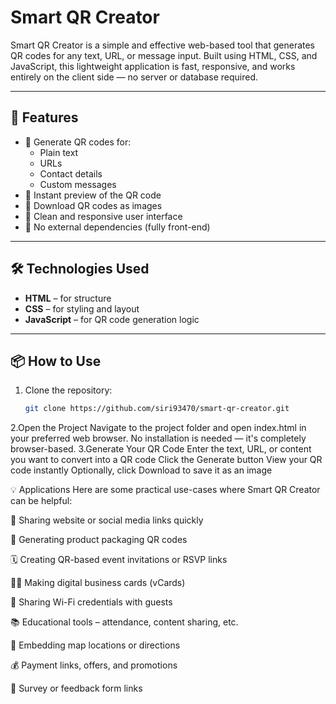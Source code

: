 # Smart QR Creator

Smart QR Creator is a simple and effective web-based tool that generates QR codes for any text, URL, or message input. Built using HTML, CSS, and JavaScript, this lightweight application is fast, responsive, and works entirely on the client side — no server or database required.

---

## 🚀 Features

- 🔹 Generate QR codes for:
  - Plain text
  - URLs
  - Contact details
  - Custom messages
- 🔹 Instant preview of the QR code
- 🔹 Download QR codes as images
- 🔹 Clean and responsive user interface
- 🔹 No external dependencies (fully front-end)

---

## 🛠 Technologies Used

- **HTML** – for structure
- **CSS** – for styling and layout
- **JavaScript** – for QR code generation logic

---

## 📦 How to Use

1. Clone the repository:
   ```bash
   git clone https://github.com/siri93470/smart-qr-creator.git
2.Open the Project
Navigate to the project folder and open index.html in your preferred web browser.
No installation is needed — it's completely browser-based.
3.Generate Your QR Code
Enter the text, URL, or content you want to convert into a QR code
Click the Generate button
View your QR code instantly
Optionally, click Download to save it as an image

💡 Applications
Here are some practical use-cases where Smart QR Creator can be helpful:

🔗 Sharing website or social media links quickly

🧾 Generating product packaging QR codes

🗓️ Creating QR-based event invitations or RSVP links

🧑‍💼 Making digital business cards (vCards)

📶 Sharing Wi-Fi credentials with guests

📚 Educational tools – attendance, content sharing, etc.

📍 Embedding map locations or directions

💰 Payment links, offers, and promotions

📝 Survey or feedback form links
